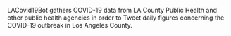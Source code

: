 LACovid19Bot gathers COVID-19 data from LA County Public Health and other public health agencies in order to Tweet daily figures concerning the COVID-19 outbreak in Los Angeles County.


